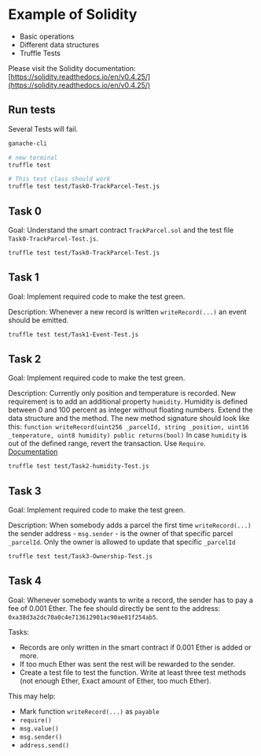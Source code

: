 # Example of Solidity

- Basic operations
- Different data structures
- Truffle Tests

Please visit the Solidity documentation: [https://solidity.readthedocs.io/en/v0.4.25/](https://solidity.readthedocs.io/en/v0.4.25/)

## Run tests

Several Tests will fail.

```bash
ganache-cli

# new terminal
truffle test

# This test class should work
truffle test test/Task0-TrackParcel-Test.js
```

## Task 0

Goal: Understand the smart contract `TrackParcel.sol` and the test file `Task0-TrackParcel-Test.js`.

```bash
truffle test test/Task0-TrackParcel-Test.js
```

## Task 1

Goal: Implement required code to make the test green.

Description: Whenever a new record is written `writeRecord(...)` an event should be emitted.

```bash
truffle test test/Task1-Event-Test.js
```

## Task 2

Goal: Implement required code to make the test green.

Description: Currently only position and temperature is recorded. New requirement is to add an additional property `humidity`. Humidity is defined between 0 and 100 percent as integer without floating numbers.
Extend the data structure and the method. The new method signature should look like this:
`function writeRecord(uint256 _parcelId, string _position, uint16 _temperature, uint8 humidity) public returns(bool)`
In case `humidity` is out of the defined range, revert the transaction. Use `Require`. [Documentation](https://solidity.readthedocs.io/en/v0.4.25/control-structures.html?highlight=require#error-handling-assert-require-revert-and-exceptions)

```bash
truffle test test/Task2-humidity-Test.js
```

## Task 3

Goal: Implement required code to make the test green.

Description: When somebody adds a parcel the first time `writeRecord(...)` the sender address - `msg.sender` - is the owner of that specific parcel `_parcelId`. Only the owner is allowed to update that specific `_parcelId`

```bash
truffle test test/Task3-Ownership-Test.js
```

## Task 4

Goal: Whenever somebody wants to write a record, the sender has to pay a fee of 0.001 Ether. The fee should directly be sent to the address: `0xa38d3a2dc70a0c4e713612901ac90ae81f254ab5`.

Tasks:

- Records are only written in the smart contract if 0.001 Ether is added or more.
- If too much Ether was sent the rest will be rewarded to the sender.
- Create a test file to test the function. Write at least three test methods (not enough Ether, Exact amount of Ether, too much Ether).

This may help:

- Mark function `writeRecord(...)` as `payable`
- `require()`
- `msg.value()`
- `msg.sender()`
- `address.send()`